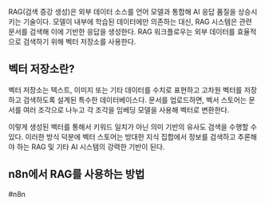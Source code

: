 RAG(검색 증강 생성)은 외부 데이터 소스를 언어 모델과 통합해 AI 응답 품질을 상승시키는 기술이다. 모델이 내부에 학습된 데이터에만 의존하는 대신, RAG 시스템은 관련 문서를 검색해 이에 기반한 응답을 생성한다. RAG 워크플로우는 외부 데이터를 효율적으로 검색하기 위해 벡터 저장소를 사용한다.

## 벡터 저장소란?
벡터 저장소는 텍스트, 이미지 또는 기타 데이터를 수치로 표현하고 고차원 벡터를 저장하고 검색하도록 설계된 특수한 데이터베이스다. 문서를 업로드하면, 벡서 스토어는 문서를 여러 조각으로 나누고 각 조각을 임베딩 모델을 사용해 벡터로 변환한다.

이렇게 생성된 벡터를 통해서 키워드 일치가 아닌 의미 기반의 유사도 검색을 수행할 수 있다. 이러한 방식 덕분에 벡터 스토어는 방대한 지식 집합에서 정보를 검색하고 추론해야 하는 RAG 및 기타 AI 시스템의 강력한 기반이 된다.

## n8n에서 RAG를 사용하는 방법


#n8n 